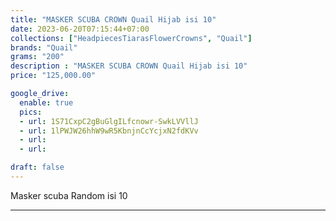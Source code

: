 ```yaml
---
title: "MASKER SCUBA CROWN Quail Hijab isi 10"
date: 2023-06-20T07:15:44+07:00
collections: ["HeadpiecesTiarasFlowerCrowns", "Quail"]
brands: "Quail"
grams: "200"
description : "MASKER SCUBA CROWN Quail Hijab isi 10"
price: "125,000.00"

google_drive:
  enable: true
  pics:
  - url: 1S71CxpC2gBuGlgILfcnowr-SwkLVVllJ
  - url: 1lPWJW26hhW9wR5KbnjnCcYcjxN2fdKVv
  - url: 
  - url: 

draft: false
---
```


Masker scuba Random isi 10

-------    
 
